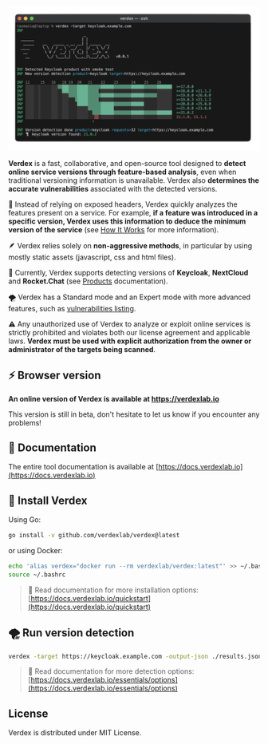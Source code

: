 ![Verdex screenshot](./docs/images/screenshot.png)

**Verdex** is a fast, collaborative, and open-source tool designed to 
**detect online service versions through feature-based analysis**,
even when traditional versioning information is unavailable. 
Verdex also **determines the accurate vulnerabilities** associated with the detected versions.

🔧 Instead of relying on exposed headers, Verdex quickly analyzes the features present on a service. 
For example, **if a feature was introduced in a specific version, Verdex uses this information to deduce the 
minimum version of the service** (see [How It Works](https://docs.verdexlab.io/how-it-works) for more information).

🪶 Verdex relies solely on **non-aggressive methods**, in particular by using mostly static assets (javascript, css and html files).

🎯 Currently, Verdex supports detecting versions of **Keycloak**, **NextCloud** and **Rocket.Chat** (see [Products](https://docs.verdexlab.io/essentials/products) documentation).

🌪️ Verdex has a Standard mode and an Expert mode with more advanced features, such as [vulnerabilities listing](https://docs.verdexlab.io/expert/vulnerabilities).

⚠️ Any unauthorized use of Verdex to analyze or exploit online services is strictly prohibited and violates both our license agreement and applicable laws. **Verdex must be used with explicit authorization from the owner or administrator of the targets being scanned**.

## ⚡ Browser version

**An online version of Verdex is available at 
https://verdexlab.io**

This version is still in beta, don't hesitate to let us know if you encounter any problems!

## 📖 Documentation
The entire tool documentation is available at [https://docs.verdexlab.io](https://docs.verdexlab.io)

## 🚀 Install Verdex

Using Go:
```bash
go install -v github.com/verdexlab/verdex@latest
```

or using Docker:
```bash
echo 'alias verdex="docker run --rm verdexlab/verdex:latest"' >> ~/.bashrc
source ~/.bashrc
```

> 📖 Read documentation for more installation options: 
[https://docs.verdexlab.io/quickstart](https://docs.verdexlab.io/quickstart)

## 🌪️ Run version detection

```bash
verdex -target https://keycloak.example.com -output-json ./results.json
```

> 📖 Read documentation for more detection options: 
[https://docs.verdexlab.io/essentials/options](https://docs.verdexlab.io/essentials/options)

## License
Verdex is distributed under MIT License.
